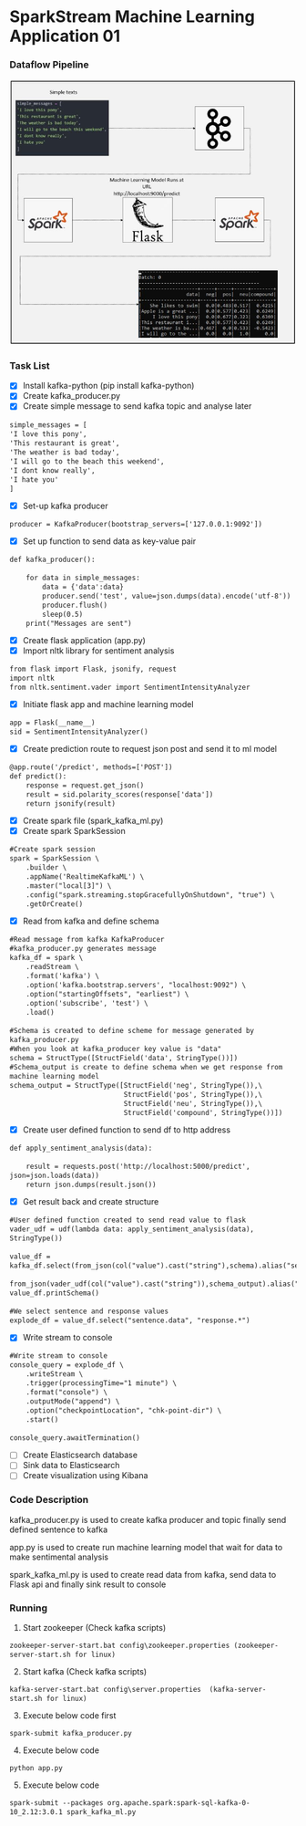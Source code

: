 # SparkStream Machine Learning Application 01
### Dataflow Pipeline
![](pipeline.JPG)

### Task List

- [x] Install kafka-python (pip install kafka-python)
- [x] Create kafka_producer.py
- [x] Create simple message to send kafka topic and analyse later
```
simple_messages = [
'I love this pony',
'This restaurant is great',
'The weather is bad today',
'I will go to the beach this weekend',
'I dont know really',
'I hate you'
]
```
- [x] Set-up kafka producer
```
producer = KafkaProducer(bootstrap_servers=['127.0.0.1:9092'])
```
- [x] Set up function to send data as key-value pair
```
def kafka_producer():

	for data in simple_messages:
		data = {'data':data}
		producer.send('test', value=json.dumps(data).encode('utf-8'))
		producer.flush()
		sleep(0.5)
	print("Messages are sent")
```
- [x] Create flask application (app.py)
- [x] Import nltk library for sentiment analysis
```
from flask import Flask, jsonify, request
import nltk
from nltk.sentiment.vader import SentimentIntensityAnalyzer
```
- [x] Initiate flask app and machine learning model
```
app = Flask(__name__)
sid = SentimentIntensityAnalyzer()
```
- [x] Create prediction route to request json post and send it to ml model
```
@app.route('/predict', methods=['POST'])
def predict():
    response = request.get_json()
    result = sid.polarity_scores(response['data'])
    return jsonify(result)
```
- [x] Create spark file (spark_kafka_ml.py)
- [x] Create spark SparkSession

```
#Create spark session
spark = SparkSession \
    .builder \
    .appName('RealtimeKafkaML') \
    .master("local[3]") \
    .config("spark.streaming.stopGracefullyOnShutdown", "true") \
    .getOrCreate()
```

- [x] Read from kafka and define schema

```
#Read message from kafka KafkaProducer
#kafka_producer.py generates message
kafka_df = spark \
    .readStream \
    .format('kafka') \
    .option('kafka.bootstrap.servers', "localhost:9092") \
    .option("startingOffsets", "earliest") \
    .option('subscribe', 'test') \
    .load()

#Schema is created to define scheme for message generated by kafka_producer.py
#When you look at kafka_producer key value is "data"
schema = StructType([StructField('data', StringType())])
#Schema_output is create to define schema when we get response from machine learning model
schema_output = StructType([StructField('neg', StringType()),\
                            StructField('pos', StringType()),\
                            StructField('neu', StringType()),\
                            StructField('compound', StringType())])
```

- [x] Create user defined function to send df to http address

```
def apply_sentiment_analysis(data):

    result = requests.post('http://localhost:5000/predict', json=json.loads(data))
    return json.dumps(result.json())
```

- [x] Get result back and create structure

```
#User defined function created to send read value to flask
vader_udf = udf(lambda data: apply_sentiment_analysis(data), StringType())

value_df = kafka_df.select(from_json(col("value").cast("string"),schema).alias("sentence"),\
                           from_json(vader_udf(col("value").cast("string")),schema_output).alias("response"))
value_df.printSchema()

#We select sentence and response values
explode_df = value_df.select("sentence.data", "response.*")
```

- [x] Write stream to console

```
#Write stream to console
console_query = explode_df \
    .writeStream \
    .trigger(processingTime="1 minute") \
    .format("console") \
    .outputMode("append") \
    .option("checkpointLocation", "chk-point-dir") \
    .start()

console_query.awaitTermination()
```

- [ ] Create Elasticsearch database
- [ ] Sink data to Elasticsearch
- [ ] Create visualization using Kibana

### Code Description

kafka_producer.py is used to create kafka producer and topic finally send defined sentence to kafka

app.py is used to create run machine learning model that wait for data to make sentimental analysis

spark_kafka_ml.py is used to create read data from kafka, send data to Flask api and finally sink result to console

### Running

1. Start zookeeper (Check kafka scripts)

```
zookeeper-server-start.bat config\zookeeper.properties (zookeeper-server-start.sh for linux)
```

2. Start kafka (Check kafka scripts)
```
kafka-server-start.bat config\server.properties  (kafka-server-start.sh for linux)
```

3. Execute below code first

```
spark-submit kafka_producer.py
```

4. Execute below code

```
python app.py
```

5. Execute below code
```
spark-submit --packages org.apache.spark:spark-sql-kafka-0-10_2.12:3.0.1 spark_kafka_ml.py
```
